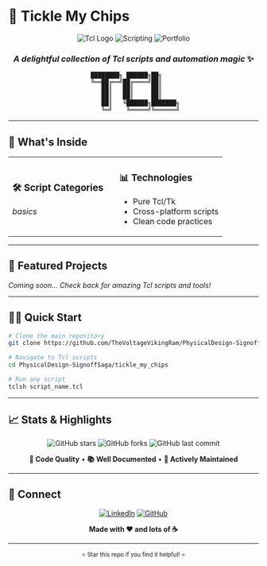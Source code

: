 # 🎯 Tickle My Chips

<div align="center">

![Tcl Logo](https://img.shields.io/badge/Tcl-FF6B35?style=for-the-badge&logo=tcl&logoColor=white)
![Scripting](https://img.shields.io/badge/Scripting-Expert-brightgreen?style=for-the-badge)
![Portfolio](https://img.shields.io/badge/Portfolio-Active-blue?style=for-the-badge)

### *A delightful collection of Tcl scripts and automation magic* ✨

```
 ████████╗ ██████╗██╗     
 ╚══██╔══╝██╔════╝██║     
    ██║   ██║     ██║     
    ██║   ██║     ██║     
    ██║   ╚██████╗███████╗
    ╚═╝    ╚═════╝╚══════╝
```

</div>

---

## 🚀 What's Inside

<table>
<tr>
<td width="50%">

### 🛠️ **Script Categories**
*basics*

</td>
<td width="50%">

### 📊 **Technologies**
- Pure Tcl/Tk
- Cross-platform scripts
- Clean code practices

</td>
</tr>
</table>

---

## 🎨 Featured Projects

*Coming soon... Check back for amazing Tcl scripts and tools!*

---

## 🏃‍♂️ Quick Start

```bash
# Clone the main repository
git clone https://github.com/TheVoltageVikingRam/PhysicalDesign-SignoffSaga.git

# Navigate to Tcl scripts
cd PhysicalDesign-SignoffSaga/tickle_my_chips

# Run any script
tclsh script_name.tcl
```

---

## 📈 Stats & Highlights

<div align="center">

![GitHub stars](https://img.shields.io/github/stars/TheVoltageVikingRam/PhysicalDesign-SignoffSaga?style=social)
![GitHub forks](https://img.shields.io/github/forks/TheVoltageVikingRam/PhysicalDesign-SignoffSaga?style=social)
![GitHub last commit](https://img.shields.io/github/last-commit/TheVoltageVikingRam/PhysicalDesign-SignoffSaga)

**🎯 Code Quality** • **📚 Well Documented** • **🔄 Actively Maintained**

</div>

---

## 🤝 Connect

<div align="center">

[![LinkedIn](https://img.shields.io/badge/LinkedIn-0077B5?style=for-the-badge&logo=linkedin&logoColor=white)](https://www.linkedin.com/in/ram-tripathi-94365a257/)
[![GitHub](https://img.shields.io/badge/GitHub-100000?style=for-the-badge&logo=github&logoColor=white)](https://github.com/TheVoltageVikingRam)

**Made with ❤️ and lots of ☕**

</div>

---

<div align="center">
<sub>⭐ Star this repo if you find it helpful! ⭐</sub>
</div>
